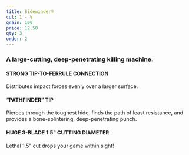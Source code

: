 ```yaml
---
title: Sidewinder®
cut: 1 - ½
grain: 100
price: 12.50
qty: 3
order: 2
---
```


### A large-cutting, deep-penetrating killing machine.

#### STRONG TIP-TO-FERRULE CONNECTION

Distributes impact forces evenly over a larger surface.

#### “PATHFINDER” TIP

Pierces through the toughest hide, finds the path of least resistance, and provides a bone-splintering, deep-penetrating punch.

#### HUGE 3-BLADE 1.5" CUTTING DIAMETER

Lethal 1.5" cut drops your game within sight!